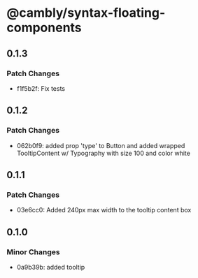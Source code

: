 # @cambly/syntax-floating-components

## 0.1.3

### Patch Changes

- f1f5b2f: Fix tests

## 0.1.2

### Patch Changes

- 062b0f9: added prop 'type' to Button and added wrapped TooltipContent w/ Typography with size 100 and color white

## 0.1.1

### Patch Changes

- 03e6cc0: Added 240px max width to the tooltip content box

## 0.1.0

### Minor Changes

- 0a9b39b: added tooltip
